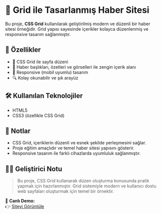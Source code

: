 # 📰 Grid ile Tasarlanmış Haber Sitesi

Bu proje, **CSS Grid** kullanılarak geliştirilmiş modern ve düzenli bir haber sitesi örneğidir. Grid yapısı sayesinde içerikler kolayca düzenlenmiş ve responsive tasarım sağlanmıştır.

## 🚀 Özellikler

- 📐 CSS Grid ile sayfa düzeni
- 📰 Haber başlıkları, özetleri ve görselleri ile zengin içerik alanı
- 📱 Responsive (mobil uyumlu) tasarım
- 🔍 Kolay okunabilir ve şık arayüz

## 🛠️ Kullanılan Teknolojiler

- HTML5
- CSS3 (özellikle CSS Grid)

## 📌 Notlar

- CSS Grid, içeriklerin düzenli ve esnek şekilde yerleşmesini sağlar.
- Proje eğitim amaçlıdır ve temel haber sitesi yapısını gösterir.
- Responsive tasarım ile farklı cihazlarda uyumluluk sağlanmıştır.

## 🧑‍💻 Geliştirici Notu

> Bu proje, CSS Grid kullanarak düzen oluşturma konusunda pratik yapmak için hazırlanmıştır. Grid sistemiyle modern ve kullanıcı dostu web sayfaları oluşturmak için temel bir örnektir.

🔗 **Canlı Demo:**  
👉 [Siteyi Görüntüle](https://682b41a1a79f122badf261a9--gentle-horse-111a3d.netlify.app/)
